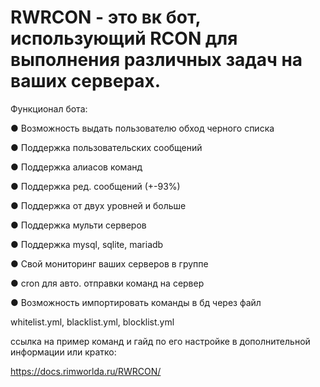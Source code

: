 # RWRCON - это вк бот, использующий RCON для выполнения различных задач на ваших серверах.
Функционал бота:<p>
● Возможность выдать пользователю обход черного списка<p>
● Поддержка пользовательских сообщений<p>
● Поддержка алиасов команд<p>
● Поддержка ред. сообщений (+-93%) <p>
● Поддержка от двух уровней и больше<p>
● Поддержка мульти серверов<p>
● Поддержка mysql, sqlite, mariadb<p>
● Свой мониторинг ваших серверов в группе<p>
● cron для авто. отправки команд на сервер<p>
● Возможность импортировать команды в бд через файл<p>
whitelist.yml, blacklist.yml, blocklist.yml<p>
ссылка на пример команд и гайд по его настройке в дополнительной информации или кратко:<p>
https://docs.rimworlda.ru/RWRCON/
